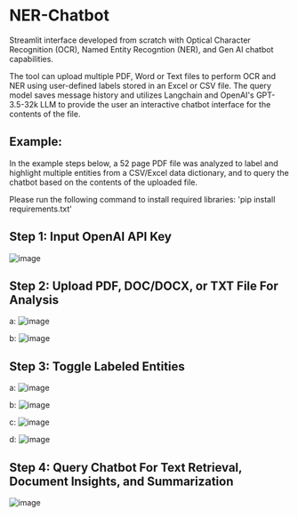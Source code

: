 # NER-Chatbot

Streamlit interface developed from scratch with Optical Character Recognition (OCR), Named Entity Recogntion (NER), and Gen AI chatbot capabilities. 

The tool can upload multiple PDF, Word or Text files to perform OCR and NER using user-defined labels stored in an Excel or CSV file. The query model saves message history and utilizes Langchain and OpenAI's GPT-3.5-32k LLM to provide the user an interactive chatbot interface for the contents of the file. 

## Example:

In the example steps below, a 52 page PDF file was analyzed to label and highlight multiple entities from a CSV/Excel data dictionary, and to query the chatbot based on the contents of the uploaded file.  

Please run the following command to install required libraries: 'pip install requirements.txt'

## Step 1: Input OpenAI API Key

![image](https://github.com/ksharma200/NER-Chatbot/assets/156555405/034ae2c8-9340-48c3-b045-1858a7f9cbf2)

## Step 2: Upload PDF, DOC/DOCX, or TXT File For Analysis

a:
![image](https://github.com/ksharma200/NER-Chatbot/assets/156555405/0229b6af-9905-45b7-8e31-356117bb9a46)
<br/>

b:
![image](https://github.com/ksharma200/NER-Chatbot/assets/156555405/1809f29c-1f71-4ece-ba5b-5425c164349f)

## Step 3: Toggle Labeled Entities 

a:
![image](https://github.com/ksharma200/NER-Chatbot/assets/156555405/95bcc61e-808f-490d-8d51-66107388f6f2)
<br/>

b:
![image](https://github.com/ksharma200/NER-Chatbot/assets/156555405/b0ba3956-7c50-46a9-be60-d53b8be5cdca)
<br/>

c:
![image](https://github.com/ksharma200/NER-Chatbot/assets/156555405/cc9cb605-15ea-48f6-bef6-3f31fc6c0a2b)
<br/>

d:
![image](https://github.com/ksharma200/NER-Chatbot/assets/156555405/83fbc243-fbea-4ee9-9aa7-f9c1d3b74b7e)

## Step 4: Query Chatbot For Text Retrieval, Document Insights, and Summarization

![image](https://github.com/ksharma200/NER-Chatbot/assets/156555405/ce7f89b7-549a-48f1-9139-9e8d5d51855c)

